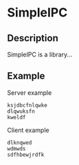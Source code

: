 SimpleIPC
=========

Description
-----------

SimpleIPC is a library...

Example
-------

Server example

	ksjdbcfnlqwke
	dlqwuksfn
	kweldf


Client example

	dlknqwed
	wdmwds
	sdfhbewjrdfk